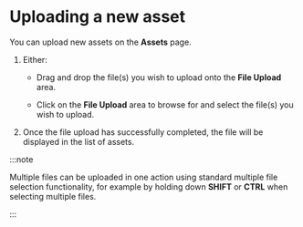 # Uploading a new asset

<head>
  <meta name="guidename" content="Flow"/>
  <meta name="context" content="GUID-a28577c2-84b1-44c9-8b63-37ace8968163"/>
</head>


You can upload new assets on the **Assets** page.

1.  Either:
    -   Drag and drop the file\(s\) you wish to upload onto the **File Upload** area.

    -   Click on the **File Upload** area to browse for and select the file\(s\) you wish to upload.

2.  Once the file upload has successfully completed, the file will be displayed in the list of assets.

:::note

Multiple files can be uploaded in one action using standard multiple file selection functionality, for example by holding down **SHIFT** or **CTRL** when selecting multiple files.

:::